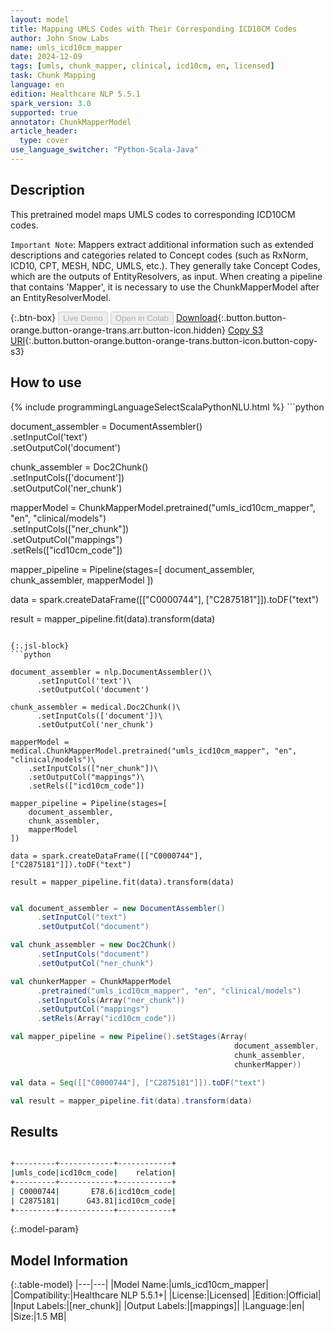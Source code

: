 ```yaml
---
layout: model
title: Mapping UMLS Codes with Their Corresponding ICD10CM Codes
author: John Snow Labs
name: umls_icd10cm_mapper
date: 2024-12-09
tags: [umls, chunk_mapper, clinical, icd10cm, en, licensed]
task: Chunk Mapping
language: en
edition: Healthcare NLP 5.5.1
spark_version: 3.0
supported: true
annotator: ChunkMapperModel
article_header:
  type: cover
use_language_switcher: "Python-Scala-Java"
---
```


## Description

This pretrained model maps UMLS codes to corresponding ICD10CM codes.

`Important Note`: Mappers extract additional information such as extended descriptions and categories related to Concept codes (such as RxNorm, ICD10, CPT, MESH, NDC, UMLS, etc.). They generally take Concept Codes, which are the outputs of EntityResolvers, as input. When creating a pipeline that contains 'Mapper', it is necessary to use the ChunkMapperModel after an EntityResolverModel.

{:.btn-box}
<button class="button button-orange" disabled>Live Demo</button>
<button class="button button-orange" disabled>Open in Colab</button>
[Download](https://s3.amazonaws.com/auxdata.johnsnowlabs.com/clinical/models/umls_icd10cm_mapper_en_5.5.1_3.0_1733775658462.zip){:.button.button-orange.button-orange-trans.arr.button-icon.hidden}
[Copy S3 URI](s3://auxdata.johnsnowlabs.com/clinical/models/umls_icd10cm_mapper_en_5.5.1_3.0_1733775658462.zip){:.button.button-orange.button-orange-trans.button-icon.button-copy-s3}

## How to use



<div class="tabs-box" markdown="1">
{% include programmingLanguageSelectScalaPythonNLU.html %}
```python

document_assembler = DocumentAssembler()\
      .setInputCol('text')\
      .setOutputCol('document')

chunk_assembler = Doc2Chunk()\
      .setInputCols(['document'])\
      .setOutputCol('ner_chunk')
 
mapperModel = ChunkMapperModel.pretrained("umls_icd10cm_mapper", "en", "clinical/models")\
    .setInputCols(["ner_chunk"])\
    .setOutputCol("mappings")\
    .setRels(["icd10cm_code"])

mapper_pipeline = Pipeline(stages=[
    document_assembler,
    chunk_assembler,
    mapperModel
])

data = spark.createDataFrame([["C0000744"], ["C2875181"]]).toDF("text")

result = mapper_pipeline.fit(data).transform(data)

```

{:.jsl-block}
```python

document_assembler = nlp.DocumentAssembler()\
      .setInputCol('text')\
      .setOutputCol('document')

chunk_assembler = medical.Doc2Chunk()\
      .setInputCols(['document'])\
      .setOutputCol('ner_chunk')
 
mapperModel = medical.ChunkMapperModel.pretrained("umls_icd10cm_mapper", "en", "clinical/models")\
    .setInputCols(["ner_chunk"])\
    .setOutputCol("mappings")\
    .setRels(["icd10cm_code"])

mapper_pipeline = Pipeline(stages=[
    document_assembler,
    chunk_assembler,
    mapperModel
])

data = spark.createDataFrame([["C0000744"], ["C2875181"]]).toDF("text")

result = mapper_pipeline.fit(data).transform(data)

```
```scala

val document_assembler = new DocumentAssembler()
      .setInputCol("text")
      .setOutputCol("document")

val chunk_assembler = new Doc2Chunk()
      .setInputCols("document")
      .setOutputCol("ner_chunk")

val chunkerMapper = ChunkMapperModel
      .pretrained("umls_icd10cm_mapper", "en", "clinical/models")
      .setInputCols(Array("ner_chunk"))
      .setOutputCol("mappings")
      .setRels(Array("icd10cm_code"))

val mapper_pipeline = new Pipeline().setStages(Array(
                                                  document_assembler,
                                                  chunk_assembler,
                                                  chunkerMapper))

val data = Seq([["C0000744"], ["C2875181"]]).toDF("text")

val result = mapper_pipeline.fit(data).transform(data)

```
</div>

## Results

```bash

+---------+------------+------------+
|umls_code|icd10cm_code|    relation|
+---------+------------+------------+
| C0000744|       E78.6|icd10cm_code|
| C2875181|      G43.81|icd10cm_code|
+---------+------------+------------+

```

{:.model-param}
## Model Information

{:.table-model}
|---|---|
|Model Name:|umls_icd10cm_mapper|
|Compatibility:|Healthcare NLP 5.5.1+|
|License:|Licensed|
|Edition:|Official|
|Input Labels:|[ner_chunk]|
|Output Labels:|[mappings]|
|Language:|en|
|Size:|1.5 MB|
